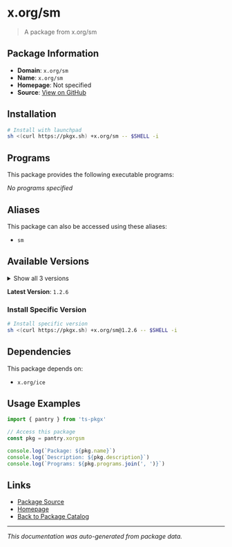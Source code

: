 # x.org/sm

> A package from x.org/sm

## Package Information

- **Domain**: `x.org/sm`
- **Name**: `x.org/sm`
- **Homepage**: Not specified
- **Source**: [View on GitHub](https://github.com/pkgxdev/pantry/tree/main/projects/x.org/sm/package.yml)

## Installation

```bash
# Install with launchpad
sh <(curl https://pkgx.sh) +x.org/sm -- $SHELL -i
```

## Programs

This package provides the following executable programs:

*No programs specified*

## Aliases

This package can also be accessed using these aliases:

- `sm`

## Available Versions

<details>
<summary>Show all 3 versions</summary>

- `1.2.6`, `1.2.5`, `1.2.4`

</details>

**Latest Version**: `1.2.6`

### Install Specific Version

```bash
# Install specific version
sh <(curl https://pkgx.sh) +x.org/sm@1.2.6 -- $SHELL -i
```

## Dependencies

This package depends on:

- `x.org/ice`

## Usage Examples

```typescript
import { pantry } from 'ts-pkgx'

// Access this package
const pkg = pantry.xorgsm

console.log(`Package: ${pkg.name}`)
console.log(`Description: ${pkg.description}`)
console.log(`Programs: ${pkg.programs.join(', ')}`)
```

## Links

- [Package Source](https://github.com/pkgxdev/pantry/tree/main/projects/x.org/sm/package.yml)
- [Homepage](#)
- [Back to Package Catalog](../package-catalog.md)

---

*This documentation was auto-generated from package data.*
